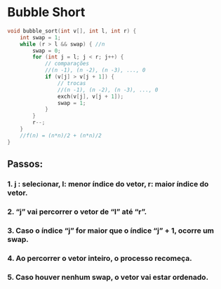 # Bubble Short
    
```cpp
void bubble_sort(int v[], int l, int r) {
    int swap = 1;
    while (r > l && swap) { //n
        swap = 0;
        for (int j = l; j < r; j++) {
            // comparações
            //(n -1), (n -2), (n -3), ..., 0
            if (v[j] > v[j + 1]) {
                // trocas
                //(n -1), (n -2), (n -3), ..., 0
                exch(v[j], v[j + 1]);
                swap = 1;
            }
        }
        r--;
    }
    //f(n) = (n*n)/2 + (n*n)/2
}
```
    
## Passos:
### 1. j : selecionar, l: menor índice do vetor, r: maior índice do vetor.
### 2. “j” vai percorrer o vetor de “l” até “r”.
### 3. Caso o índice “j” for maior que o índice “j” + 1, ocorre um swap.
### 4. Ao percorrer o vetor inteiro, o processo recomeça.
### 5. Caso houver nenhum swap, o vetor vai estar ordenado.